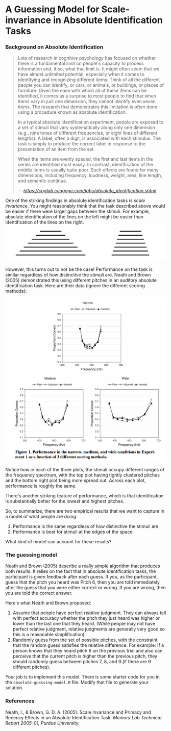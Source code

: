 # A Guessing Model for Scale-invariance in Absolute Identification Tasks

### Background on Absolute Identification

> Lots of research in cognitive psychology has focused on whether there is a fundamental limit on people's capacity to process information and, if so, what that limit is. It might often seem that we have almost unlimited potential, especially when it comes to identifying and recognizing different items. Think of all the different people you can identify, or cars, or animals, or buildings, or pieces of furniture. Given the ease with which all of these items can be identified, it comes as a surprise to most people to find that when items vary in just one dimension, they cannot identify even seven items. The research that demonstrates this limitation is often done using a procedure known as absolute identification.
>
> In a typical absolute identification experiment, people are exposed to a set of stimuli that vary systematically along only one dimension (e.g., nine tones of different frequencies, or eight lines of different lengths). A label, often a digit, is associated with each stimulus. The task is simply to produce the correct label in response to the presentation of an item from the set.
>
> When the items are evenly spaced, the first and last items in the series are identified most easily. In contrast, identification of the middle items is usually quite poor. Such effects are found for many dimensions, including frequency, loudness, weight, area, line length, and semantic continua.
>
> -- <cite>https://coglab.cengage.com/labs/absolute_identification.shtml</cite>

One of the striking findings in absolute identification tasks is *scale invariance*. You might reasonably think that the task described above would be easier if there were larger gaps between the stimuli. For example, absolute identification of the lines on the left might be easier than identification of the lines on the right.
![](../img/stimuli.png)

However, this turns out to not be the case! Performance on the task is similar regardless of how distinctive the stimuli are. Neath and Brown (2005) demonstrated this using different pitches in an auditory absolute identification task. Here are their data (ignore the different scoring methods):

![](../img/neath-plots.PNG)

Notice how in each of the three plots, the stimuli occupy different ranges of the frequency spectrum, with the top plot having tightly clustered pitches and the bottom right plot being more spread out. Across each plot, performance is roughly the same.

There's another striking feature of performance, which is that identification is substantially better for the lowest and highest pitches.

So, to summarize, there are two empirical results that we want to capture in a model of what people are doing.

1. Performance is the same regardless of how distinctive the stimuli are.
2. Performance is best for stimuli at the edges of the space.

What kind of model can account for these results?

### The guessing model

Neath and Brown (2005) describe a really simple algorithm that produces both results. It relies on the fact that in absolute identification tasks, the participant is given feedback after each guess. If you, as the participant, guess that the pitch you heard was Pitch 6, then you are told immediately after the guess that you were either correct or wrong. If you are wrong, then you are told the correct answer.

Here's what Neath and Brown proposed:

1. Assume that people have perfect *relative* judgment. They can always tell with perfect accuracy whether the pitch they just heard was higher or lower than the last one that they heard. (While people may not have perfect relative judgment, relative judgments are generally very good so this is a reasonable simplification).
2. Randomly guess from the set of possible pitches, with the constraint that the random guess satisfies the relative difference. For example: If a person knows that they heard pitch 6 on the previous trial and also can perceive that the current pitch is higher than the previous pitch, they should randomly guess between pitches 7, 8, and 9 (if there are 9 different pitches).

Your job is to implement this model. There is some starter code for you in the `absolute-guessing-model.R` file. Modify that file to generate your solution.

### References

Neath, I., & Brown, G. D. A. (2005). Scale Invariance and Primacy and Recency Effects in an Absolute Identification Task. *Memory Lab Technical Report 2005-01, Purdue University.*
